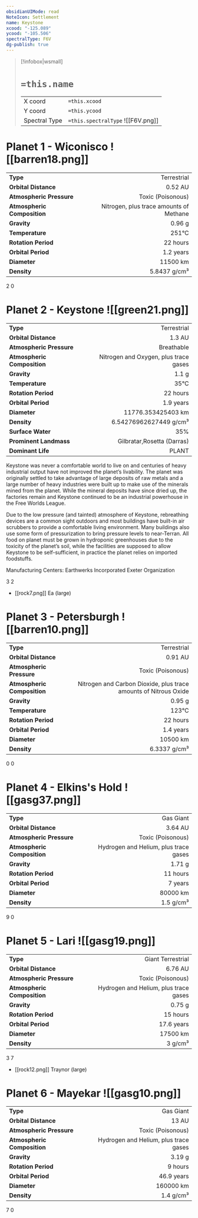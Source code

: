 ```yaml
---
obsidianUIMode: read
NoteIcon: Settlement
name: Keystone
xcood: "-125.089"
ycood: "-105.506"
spectralType: F6V
dg-publish: true
---
```

> [!infobox|wsmall]
> # `=this.name`
> | | |
> | - | - |
> | X coord | `=this.xcood` |
> | Y coord| `=this.ycood` |
> | Spectral Type | `=this.spectralType` ![[F6V.png]] |

# Planet 1 - Wiconisco ![[barren18.png]]
|                             |                           |
| --------------------------- | -------------------------:|
| **Type**                    |             Terrestrial |
| **Orbital Distance**        |   0.52 AU |
| **Atmospheric Pressure**    |       Toxic (Poisonous) |
| **Atmospheric Composition** |      Nitrogen, plus trace amounts of Methane |
| **Gravity**                 |        0.96 g |
| **Temperature**             |    251°C |
| **Rotation Period**         |  22 hours |
| **Orbital Period** | 1.2 years |
| **Diameter**                |      11500 km | 
| **Density**                 |    5.8437 g/cm³ |



2
0



# Planet 2 - Keystone ![[green21.png]]
|                             |                           |
| --------------------------- | -------------------------:|
| **Type**                    |             Terrestrial |
| **Orbital Distance**        |   1.3 AU |
| **Atmospheric Pressure**    |       Breathable |
| **Atmospheric Composition** |      Nitrogen and Oxygen, plus trace gases |
| **Gravity**                 |        1.1 g |
| **Temperature**             |    35°C |
| **Rotation Period**         |  22 hours |
| **Orbital Period** | 1.9 years |
| **Diameter**                |      11776.353425403 km | 
| **Density**                 |    6.54276962627449 g/cm³ |
| **Surface Water**           |           35% | 
| **Prominent Landmass**      |         Gilbratar,Rosetta (Darras) | 
| **Dominant Life**           |         PLANT |

Keystone was never a comfortable world to live on and centuries of heavy industrial output have not improved the planet’s livability. The planet was originally settled to take advantage of large deposits of raw metals and a large number of heavy industries were built up to make use of the minerals mined from the planet. While the mineral deposits have since dried up, the factories remain and Keystone continued to be an industrial powerhouse in the Free Worlds League.

Due to the low pressure (and tainted) atmosphere of Keystone, rebreathing devices are a common sight outdoors and most buildings have built-in air scrubbers to provide a comfortable living environment. Many buildings also use some form of pressurization to bring pressure levels to near-Terran. All food on planet must be grown in hydroponic greenhouses due to the toxicity of the planet’s soil, while the facilities are supposed to allow Keystone to be self-sufficient, in practice the planet relies on imported foodstuffs.

Manufacturing Centers:
Earthwerks Incorporated
Exeter Organization

3
2

- [[rock7.png]] Ea (large)

# Planet 3 - Petersburgh ![[barren10.png]]
|                             |                           |
| --------------------------- | -------------------------:|
| **Type**                    |             Terrestrial |
| **Orbital Distance**        |   0.91 AU |
| **Atmospheric Pressure**    |       Toxic (Poisonous) |
| **Atmospheric Composition** |      Nitrogen and Carbon Dioxide, plus trace amounts of Nitrous Oxide |
| **Gravity**                 |        0.95 g |
| **Temperature**             |    123°C |
| **Rotation Period**         |  22 hours |
| **Orbital Period** | 1.4 years |
| **Diameter**                |      10500 km | 
| **Density**                 |    6.3337 g/cm³ |



0
0



# Planet 4 - Elkins's Hold ![[gasg37.png]]
|                             |                           |
| --------------------------- | -------------------------:|
| **Type**                    |             Gas Giant |
| **Orbital Distance**        |   3.64 AU |
| **Atmospheric Pressure**    |       Toxic (Poisonous) |
| **Atmospheric Composition** |      Hydrogen and Helium, plus trace gases |
| **Gravity**                 |        1.71 g |
| **Rotation Period**         |  11 hours |
| **Orbital Period** | 7 years |
| **Diameter**                |      80000 km | 
| **Density**                 |    1.5 g/cm³ |



9
0



# Planet 5 - Lari ![[gasg19.png]]
|                             |                           |
| --------------------------- | -------------------------:|
| **Type**                    |             Giant Terrestrial |
| **Orbital Distance**        |   6.76 AU |
| **Atmospheric Pressure**    |       Toxic (Poisonous) |
| **Atmospheric Composition** |      Hydrogen and Helium, plus trace gases |
| **Gravity**                 |        0.75 g |
| **Rotation Period**         |  15 hours |
| **Orbital Period** | 17.6 years |
| **Diameter**                |      17500 km | 
| **Density**                 |    3 g/cm³ |



3
7

- [[rock12.png]] Traynor (large)

# Planet 6 - Mayekar ![[gasg10.png]]
|                             |                           |
| --------------------------- | -------------------------:|
| **Type**                    |             Gas Giant |
| **Orbital Distance**        |   13 AU |
| **Atmospheric Pressure**    |       Toxic (Poisonous) |
| **Atmospheric Composition** |      Hydrogen and Helium, plus trace gases |
| **Gravity**                 |        3.19 g |
| **Rotation Period**         |  9 hours |
| **Orbital Period** | 46.9 years |
| **Diameter**                |      160000 km | 
| **Density**                 |    1.4 g/cm³ |



7
0



